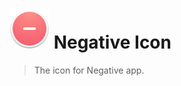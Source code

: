 # <img src="icon_64x64@2x.png" width="64" height="64" /> Negative Icon

> The icon for Negative app.

